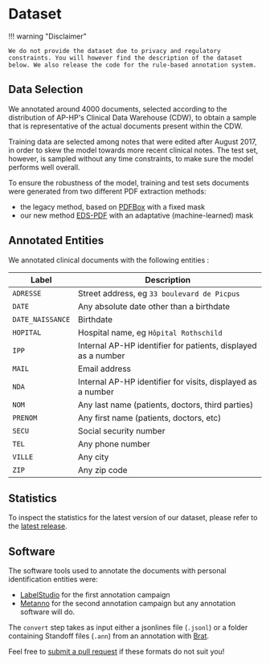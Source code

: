 # Dataset

!!! warning "Disclaimer"

    We do not provide the dataset due to privacy and regulatory constraints. You will however find the description of the dataset below. We also release the code for the rule-based annotation system.

## Data Selection

We annotated around 4000 documents, selected according to the distribution of AP-HP's
Clinical Data Warehouse (CDW), to obtain a sample that is representative of the actual
documents present within the CDW.

Training data are selected among notes that were edited after August 2017, in order to
skew the model towards more recent clinical notes. The test set, however, is sampled
without any time constraints, to make sure the model performs well overall.

To ensure the robustness of the model, training and test sets documents were
generated from two different PDF extraction methods:

- the legacy method, based on [PDFBox](https://pdfbox.apache.org/) with a fixed mask
- our new method [EDS-PDF](https://github.com/aphp/edspdf) with an adaptative (machine-learned) mask

## Annotated Entities

We annotated clinical documents with the following entities :

| Label            | Description                                                   |
|------------------|---------------------------------------------------------------|
| `ADRESSE`        | Street address, eg `33 boulevard de Picpus`                   |
| `DATE`           | Any absolute date other than a birthdate                      |
| `DATE_NAISSANCE` | Birthdate                                                     |
| `HOPITAL`        | Hospital name, eg `Hôpital Rothschild`                        |
| `IPP`            | Internal AP-HP identifier for patients, displayed as a number |
| `MAIL`           | Email address                                                 |
| `NDA`            | Internal AP-HP identifier for visits, displayed as a number   |
| `NOM`            | Any last name (patients, doctors, third parties)              |
| `PRENOM`         | Any first name (patients, doctors, etc)                       |
| `SECU`           | Social security number                                        |
| `TEL`            | Any phone number                                              |
| `VILLE`          | Any city                                                      |
| `ZIP`            | Any zip code                                                  |

## Statistics

To inspect the statistics for the latest version of our dataset, please refer to the
[latest release](/eds-pseudo/latest/dataset#statistics).

<!--

## Statistics

The following table presents the counts of annotated entities per split and per label.

--8<-- "docs/assets/figures/corpus_stats_table.html"

-->

## Software

The software tools used to annotate the documents with personal identification entities were:

- [LabelStudio](https://labelstud.io/) for the first annotation campaign
- [Metanno](https://github.com/percevalw/metanno) for the second annotation campaign
but any annotation software will do.

The `convert` step takes as input either a jsonlines file (`.jsonl`) or a folder
containing Standoff files (`.ann`) from an annotation with [Brat](https://brat.nlplab.org/).

Feel free to [submit a pull request](https://github.com/aphp/eds-pseudo/pulls) if these
formats do not suit you!
